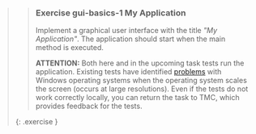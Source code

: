 >>### Exercise gui-basics-1 My Application
>>
>>Implement a graphical user interface with the title *"My Application"*. The application should start when the main method is executed.
>>
>>**ATTENTION:** Both here and in the upcoming task tests run the application. Existing tests have identified [problems](https://github.com/TestFX/TestFX/issues/245) with Windows operating systems when the operating system scales the screen (occurs at large resolutions). Even if the tests do not work correctly locally, you can return the task to TMC, which provides feedback for the tests.
>>
>{: .exercise }